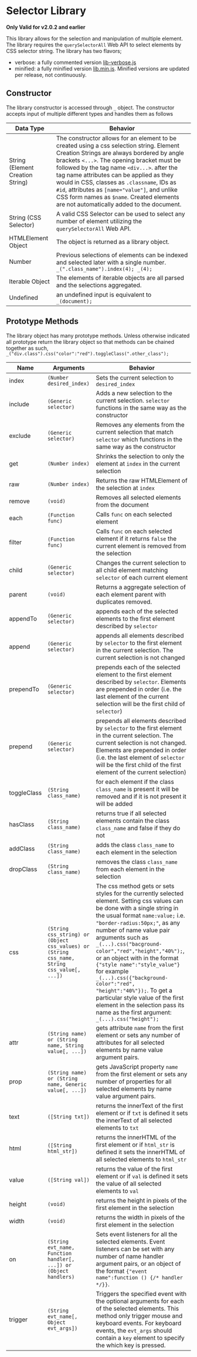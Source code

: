 # Selector Library

**Only Valid for v2.0.2 and earlier** 

This library allows for the selection and manipulation of multiple element. The library requires the `querySelectorAll` Web API to select elements by CSS selector string. The library has two flavors;
* verbose:  a fully commented version [lib-verbose.js](https://github.com/jcopi/Selector_Library/blob/master/lib-verbose.js)
* minified: a fully minified version [lib.min.js](https://github.com/jcopi/Selector_Library/blob/master/lib.min.js). Minified versions are updated per release, not continuously.

## Constructor
The library constructor is accessed through `_` object. The constructor accepts input of multiple different types and handles them as follows

Data Type | Behavior
----------|---------
String (Element Creation String) | The constructor allows for an element to be created using a css selection string. Element Creation Strings are always bordered by angle brackets `<...>`. The opening bracket must be followed by the tag name `<div...>`. after the tag name attributes can be applied as they would in CSS, classes as `.classname`, IDs as `#id`, attributes as `[name="value"]`, and unlike CSS form names as `$name`. Created elements are not automatically added to the document.
String (CSS Selector) | A valid CSS Selector can be used to select any number of element utilizing the `querySelectorAll` Web API.
HTMLElement Object | The object is returned as a library object.
Number | Previous selections of elements can be indexed and selected later with a single number. `_(".class_name").index(4); _(4);`
Iterable Object | The elements of iterable objects are all parsed and the selections aggregated.
Undefined | an undefined input is equivalent to `_(document);`

## Prototype Methods
The library object has many prototype methods. Unless otherwise indicated all prototype return the library object so that methods can be chained together as such, `_("div.class").css("color":"red").toggleClass(".other_class");`

Name | Arguments | Behavior
-----|-----------|---------
index | `(Number desired_index)` | Sets the current selection to `desired_index`
include | `(Generic selector)` | Adds a new selection to the current selection. `selector` functions in the same way as the constructor
exclude | `(Generic selector)` | Removes any elements from the current selection that match `selector` which functions in the same way as the constructor
get | `(Number index)` | Shrinks the selection to only the element at `index` in the current selection
raw | `(Number index)` | Returns the raw HTMLElement of the selection at `index`
remove | `(void)` | Removes all selected elements from the document
each | `(Function func)` | Calls `func` on each selected element
filter | `(Function func)` | Calls `func` on each selected element if it returns `false` the current element is removed from the selection
child | `(Generic selector)` | Changes the current selection to all child element matching `selector` of each current element
parent | `(void)` | Returns a aggregate selection of each element parent with duplicates removed.
appendTo | `(Generic selector)` | appends each of the selected elements to the first element described by `selector`
append | `(Generic selector)` | appends all elements described by `selector` to the first element in the current selection. The current selection is not changed
prependTo | `(Generic selector)` | prepends each of the selected element to the first element described by `selector`. Elements are prepended in order (i.e. the last element of the current selection will be the first child of `selector`)
prepend | `(Generic selector)` | prepends all elements described by `selector` to the first element in the current selection. The current selection is not changed. Elements are prepended in order (i.e. the last element of `selector` will be the first child of the first element of the current selection) 
toggleClass | `(String class_name)` | for each element if the class `class_name` is present it will be removed and if it is not present it will be added
hasClass | `(String class_name)` | returns true if all selected elements contain the class `class_name` and false if they do not
addClass | `(String class_name)` | adds the class `class_name` to each element in the selection
dropClass | `(String class_name)` | removes the class `class_name` from each element in the selection
css | `(String css_string) or (Object css_values) or (String css_name, String css_value[, ...])` | The css method gets or sets styles for the currently selected element. Setting css values can be done with a single string in the usual format `name:value;` i.e. `"border-radius:50px;"`, as any number of name value pair arguments such as `_(...).css("bacground-color","red","height","40%");`, or an object with in the format `{"style name":"style_value"}` for example `_(...).css({"background-color":"red", "height":"40%"});`. To get a particular style value of the first element in the selection pass its name as the first argument: `_(...).css("height");`
attr | `(String name) or (String name, String value[, ...])` | gets attribute `name` from the first element or sets any number of attributes for all selected elements by name value argument pairs.
prop | `(String name) or (String name, Generic value[, ...])` | gets JavaScript property `name` from the first element or sets any number of properties for all selected elements by name value argument pairs.
text | `([String txt])` | returns the innerText of the first element or if `txt` is defined it sets the innerText of all selected elements to `txt`
html | `([String html_str])` | returns the innerHTML of the first element or if `html_str` is defined it sets the innerHTML of all selected elements to `html_str`
value | `([String val])` | returns the value of the first element or if `val` is defined it sets the value of all selected elements to `val`
height | `(void)` | returns the height in pixels of the first element in the selection
width | `(void)` | returns the width in pixels of the first element in the selection
on | `(String evt_name, Function handler[, ...]) or (Object handlers)` | Sets event listeners for all the selected elements. Event listeners can be set with any number of name handler argument pairs, or an object of the format `{"event name":function () {/* handler */}}`.
trigger | `(String evt_name[, Object evt_args])` | Triggers the specified event with the optional arguments for each of the selected elements. This method only trigger mouse and keyboard events. For keyboard events, the `evt_args` should contain a `key` element to specify the which key is pressed.
